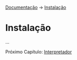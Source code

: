 [Documentação](README.md) -> [Instalação](#)

# Instalação
...

Próximo Capítulo: [Interpretador](interpretador.md)
